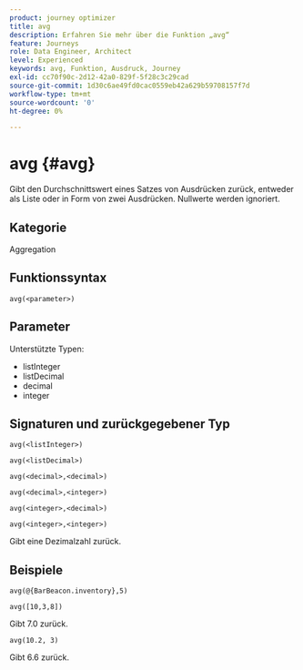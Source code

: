 ```yaml
---
product: journey optimizer
title: avg
description: Erfahren Sie mehr über die Funktion „avg“
feature: Journeys
role: Data Engineer, Architect
level: Experienced
keywords: avg, Funktion, Ausdruck, Journey
exl-id: cc70f90c-2d12-42a0-829f-5f28c3c29cad
source-git-commit: 1d30c6ae49fd0cac0559eb42a629b59708157f7d
workflow-type: tm+mt
source-wordcount: '0'
ht-degree: 0%

---
```


# avg {#avg}

Gibt den Durchschnittswert eines Satzes von Ausdrücken zurück, entweder als Liste oder in Form von zwei Ausdrücken. Nullwerte werden ignoriert.


## Kategorie

Aggregation

## Funktionssyntax

`avg(<parameter>)`

## Parameter

Unterstützte Typen:

* listInteger
* listDecimal
* decimal
* integer

## Signaturen und zurückgegebener Typ

`avg(<listInteger>)`

`avg(<listDecimal>)`

`avg(<decimal>,<decimal>)`

`avg(<decimal>,<integer>)`

`avg(<integer>,<decimal>)`

`avg(<integer>,<integer>)`

Gibt eine Dezimalzahl zurück.

## Beispiele

`avg(@{BarBeacon.inventory},5)`

`avg([10,3,8])`

Gibt 7.0 zurück.

`avg(10.2, 3)`

Gibt 6.6 zurück.
